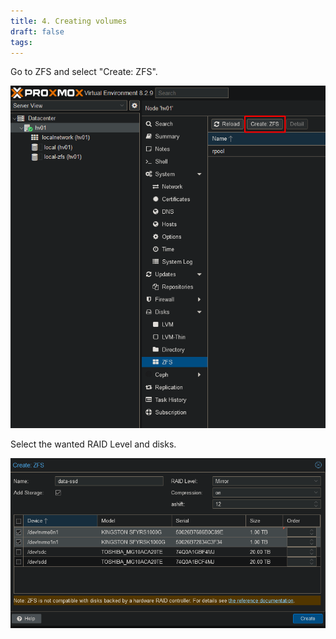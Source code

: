 ```yaml
---
title: 4. Creating volumes
draft: false
tags:
---
```

 Go to ZFS and select "Create: ZFS".
 
![](proxmox_zfs.png)

Select the wanted RAID Level and disks.

![](proxmox_zfs_create.png)